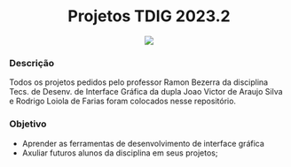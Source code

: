 <div>
  <h1 align="center"> Projetos TDIG 2023.2 </h1>
  <p align="center">
    <img loading="lazy" src="http://img.shields.io/static/v1?label=STATUS&message=EM%20DESENVOLVIMENTO&color=GREEN&style=for-the-badge"/>
  </p>
</div>

### Descrição

Todos os projetos pedidos pelo professor Ramon Bezerra da disciplina Tecs. de Desenv. de Interface Gráfica da dupla Joao Victor de Araujo Silva e Rodrigo Loiola de Farias foram colocados nesse repositório. 

### Objetivo

- Aprender as ferramentas de desenvolvimento de interface gráfica
- Axuliar futuros alunos da disciplina em seus projetos;

